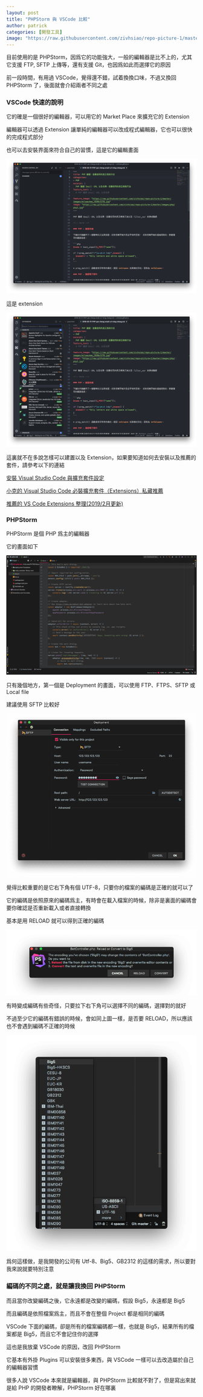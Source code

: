 ```yaml
---
layout: post
title: "PHPStorm 與 VSCode 比較"
author: patrick
categories: [開發工具]
image: "https://raw.githubusercontent.com/zivhsiao/repo-picture-1/master/images/phpstorm_vscode/phpstorm-vscode.jpg"  
---
```


目前使用的是 PHPStorm，因爲它的功能強大，一般的編輯器是比不上的，尤其它支援 FTP, SFTP 上傳等，還有支援 Git，也因爲如此而選擇它的原因

前一段時間，有用過 VSCode，覺得還不錯，試着換換口味，不過又換回 PHPStorm 了，後面就會介紹兩者不同之處

### VSCode 快速的說明

它的確是一個很好的編輯器，可以用它的 Market Place 來擴充它的 Extension

編輯器可以透過 Extension 讓單純的編輯器可以改成程式編輯器，它也可以很快的完成程式部分

也可以去安裝界面來符合自己的習慣，這是它的編輯畫面

![vscode](https://raw.githubusercontent.com/zivhsiao/repo-picture-1/master/images/phpstorm_vscode/vscode-editor.png)

這是 extension 

![vscode](https://raw.githubusercontent.com/zivhsiao/repo-picture-1/master/images/phpstorm_vscode/vscode-extensions.png)


這裏就不在多說怎樣可以建置以及 Extension，如果要知道如何去安裝以及推薦的套件，請參考以下的連結

[安裝 Visual Studio Code 與擴充套件設定](https://ithelp.ithome.com.tw/articles/10191357)

[小克的 Visual Studio Code 必裝擴充套件（Extensions）私藏推薦](https://blog.goodjack.tw/2018/03/visual-studio-code-extensions.html)

[推薦的 VS Code Extensions 整理(2019/2月更新)](https://medium.com/itsoktomakemistakes/vs-code-extensions-a453e5d1e926)


### PHPStorm

PHPStorm 是個 PHP 爲主的編輯器

它的畫面如下

![PHPStorm](https://raw.githubusercontent.com/zivhsiao/repo-picture-1/master/images/phpstorm_vscode/phpstorm.png)

只有幾個地方，第一個是 Deployment 的畫面，可以使用 FTP、FTPS、SFTP 或 Local file 

建議使用 SFTP 比較好

![PHPStorm](https://raw.githubusercontent.com/zivhsiao/repo-picture-1/master/images/phpstorm_vscode/phpstorm-sftp.png)

覺得比較重要的是它右下角有個 UTF-8，只要你的檔案的編碼是正確的就可以了

它的編碼是依照原來的編碼爲主，有時會在載入檔案的時候，除非是裏面的編碼會要你確認是否重新載入或者直接轉換

基本是用 RELOAD 就可以得到正確的編碼

![PHPStorm](https://raw.githubusercontent.com/zivhsiao/repo-picture-1/master/images/phpstorm_vscode/file-reload.png)

有時變成編碼有些奇怪，只要拉下右下角可以選擇不同的編碼，選擇對的就好

不過至少它的編碼有錯誤的時候，會如同上圖一樣，是否要 RELOAD，所以應該也不會遇到編碼不正確的時候

![PHPStorm](https://raw.githubusercontent.com/zivhsiao/repo-picture-1/master/images/phpstorm_vscode/file-encode.png)

爲何這樣做，是我開發的公司有 Utf-8、Big5、GB2312 的這樣的需求，所以要對我來說就要特別注意

### 編碼的不同之處，就是讓我換回 PHPStorm

而且當你改變編碼之後，它永遠都是改變的編碼，假設 Big5，永遠都是 Big5

而且編碼是依照檔案爲主，而且不會在整個 Project 都是相同的編碼

VSCode 下面的編碼，卻是所有的檔案編碼都一樣，也就是 Big5，結果所有的檔案都是 Big5，而且它不會記住你的選擇

這也是我放棄 VSCode 的原因，改回 PHPStorm

它基本有外掛 Plugins 可以安裝很多東西，與 VSCode 一樣可以去改造屬於自己的編輯器習慣

很多人說 VSCode 本來就是編輯器，與 PHPStorm 比較就不對了，但是寫出來就是給 PHP 的開發者瞭解，PHPStorm 好在哪裏